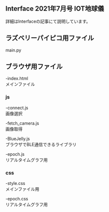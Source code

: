 ## Interface 2021年7月号 IOT地球儀

詳細はInterfaceの記事にて説明しています。

## ラズベリーパイピコ用ファイル
main.py

## ブラウザ用ファイル
-index.html  
メインファイル

### js

-connect.js  
画像選択

-fetch_camera.js  
画像取得

-BlueJelly.js  
ブラウザでBLE通信できるライブラリ

-epoch.js  
リアルタイムグラフ用

### css
-style.css  
メインファイル用

-epoch.css  
リアルタイムグラフ用

